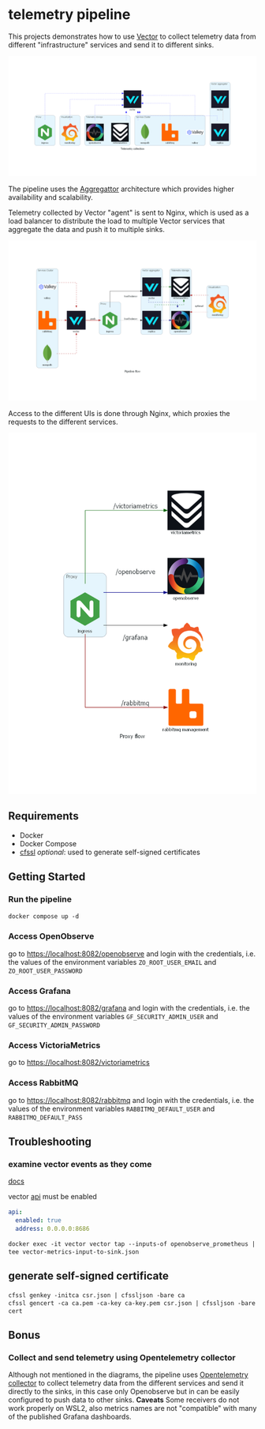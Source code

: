 
# telemetry pipeline

This projects demonstrates how to use [Vector](https://vector.dev/) to collect telemetry data from different "infrastructure" services and send it to different sinks.

![Telemetry Collection Diagram](./diagrams/telemetry_collection.png)

The pipeline uses the [Aggregattor](https://vector.dev/docs/setup/going-to-prod/arch/aggregator/) architecture which provides higher availability and scalability.

Telemetry collected by Vector "agent" is sent to Nginx, which is used as a load balancer to distribute the load to multiple Vector services that aggregate the data and push it to multiple sinks.

![Pipeline flow](./diagrams/pipeline_flow.png)

Access to the different UIs is done through Nginx, which proxies the requests to the different services.

![Proxy flow](./diagrams/proxy_flow.png)

## Requirements

- Docker
- Docker Compose
- [cfssl](https://github.com/cloudflare/cfssl) *optional*: used to generate self-signed certificates

## Getting Started

### Run the pipeline

```shell
docker compose up -d
```

### Access OpenObserve

go to [https://localhost:8082/openobserve](https://localhost:8082/openobserve) and login with the credentials, i.e. the values of the environment variables `ZO_ROOT_USER_EMAIL` and `ZO_ROOT_USER_PASSWORD`

### Access Grafana

go to [https://localhost:8082/grafana](https://localhost:8082/grafana) and login with the credentials, i.e. the values of the environment variables `GF_SECURITY_ADMIN_USER` and `GF_SECURITY_ADMIN_PASSWORD`

### Access VictoriaMetrics

go to [https://localhost:8082/victoriametrics](https://localhost:8082/victoriametrics)

### Access RabbitMQ

go to [https://localhost:8082/rabbitmq](https://localhost:8082/rabbitmq) and login with the credentials, i.e. the values of the environment variables `RABBITMQ_DEFAULT_USER` and `RABBITMQ_DEFAULT_PASS`


## Troubleshooting

### examine vector events as they come

[docs](https://vector.dev/guides/level-up/vector-tap-guide/)

vector [api](https://vector.dev/docs/reference/api/) must be enabled

```yaml
api:
  enabled: true
  address: 0.0.0.0:8686
```

```shell
docker exec -it vector vector tap --inputs-of openobserve_prometheus | tee vector-metrics-input-to-sink.json
```

## generate self-signed certificate
```shell
cfssl genkey -initca csr.json | cfssljson -bare ca
cfssl gencert -ca ca.pem -ca-key ca-key.pem csr.json | cfssljson -bare cert

```

## Bonus

### Collect and send telemetry using Opentelemetry collector

Although not mentioned in the diagrams, the pipeline uses [Opentelemetry collector](https://opentelemetry.io/docs/collector/) to collect telemetry data from the different services and send it directly to the sinks, in this case only Openobserve but in can be easily configured to push data to other sinks. **Caveats** Some receivers do not work properly on WSL2, also metrics names are not "compatible" with many of the published Grafana dashboards.

